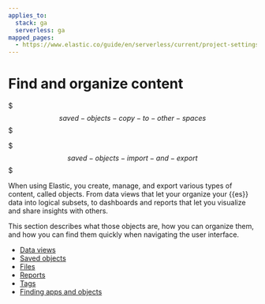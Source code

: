 ```yaml
---
applies_to:
  stack: ga
  serverless: ga
mapped_pages:
  - https://www.elastic.co/guide/en/serverless/current/project-settings-content.html
---
```


# Find and organize content


$$$saved-objects-copy-to-other-spaces$$$

$$$saved-objects-import-and-export$$$

When using Elastic, you create, manage, and export various types of content, called objects. From data views that let your organize your {{es}} data into logical subsets, to dashboards and reports that let you visualize and share insights with others.

This section describes what those objects are, how you can organize them, and how you can find them quickly when navigating the user interface.

- [Data views](find-and-organize/data-views.md)
- [Saved objects](find-and-organize/saved-objects.md)
- [Files](find-and-organize/files.md)
- [Reports](find-and-organize/reports.md)
- [Tags](find-and-organize/tags.md)
- [Finding apps and objects](find-and-organize/find-apps-and-objects.md)
